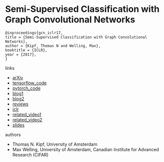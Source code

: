 #  Semi-Supervised Classification with Graph Convolutional Networks
```
@inproceedings{gcn_iclr17,
title = {Semi-Supervised Classification with Graph Convolutional Networks},
author = {Kipf, Thomas N and Welling, Max},
booktitle = {ICLR},
year = {2017},
}
```
links
- [arXiv](https://arxiv.org/abs/1609.02907)
- [tensorflow_code](https://github.com/tkipf/gcn)
- [pytorch_code](https://github.com/tkipf/pygcn)
- [blog1](https://tkipf.github.io/graph-convolutional-networks/)
- [blog2](http://www.inference.vc/how-powerful-are-graph-convolutions-review-of-kipf-welling-2016-2/)
- [reviews](https://openreview.net/forum?id=SJU4ayYgl)
- [iclr](https://openreview.net/pdf?id=SJU4ayYgl)
- [related_video1](https://www.youtube.com/watch?v=0_O8PdZBc5s)
- [related_video2](https://www.youtube.com/watch?v=0_O8PdZBc5s)
- [slides](http://deeploria.gforge.inria.fr/thomasTalk.pdf)

authors
- Thomas N. Kipf, University of Amsterdam
- Max Welling, University of Amsterdam, Canadian Institute for Advanced Research (CIFAR)
